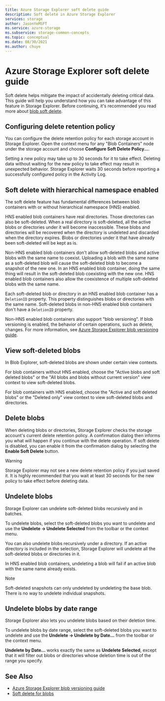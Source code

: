 ```yaml
---
title: Azure Storage Explorer soft delete guide
description: Soft delete in Azure Storage Explorer
services: storage
author: JasonYeMSFT
ms.service: azure-storage
ms.subservice: storage-common-concepts
ms.topic: conceptual
ms.date: 08/30/2021
ms.author: chuye
---
```


# Azure Storage Explorer soft delete guide

Soft delete helps mitigate the impact of accidentally deleting critical data. This guide will help you understand how you can take advantage of this feature in Storage Explorer. Before continuing, it's recommended you read more about [blob soft delete](../blobs/soft-delete-blob-overview.md).

## Configuring delete retention policy

You can configure the delete retention policy for each storage account in Storage Explorer. Open the context menu for any "Blob Containers" node under the storage account and choose **Configure Soft Delete Policy...**.

Setting a new policy may take up to 30 seconds for it to take effect. Deleting data without waiting for the new policy to take effect may result in unexpected behavior. Storage Explorer waits 30 seconds before reporting a successfully configured policy in the Activity Log.

## Soft delete with hierarchical namespace enabled

The soft delete feature has fundamental differences between blob containers with or without hierarchical namespace (HNS) enabled.

HNS enabled blob containers have real directories. Those directories can also be soft-deleted. When a real directory is soft-deleted, all the active blobs or directories under it will become inaccessible. These blobs and directories will be recovered when the directory is undeleted and discarded when the directory expires. Blobs or directories under it that have already been soft-deleted will be kept as is.

Non-HNS enabled blob containers don't allow soft-deleted blobs and active blobs with the same name to coexist. Uploading a blob with the same name as a soft-deleted blob will cause the soft-deleted blob to become a snapshot of the new one. In an HNS enabled blob container, doing the same thing will result in the soft-deleted blob coexisting with the new one. HNS enabled blob containers also allow the coexistence of multiple soft-deleted blobs with the same name.

Each soft-deleted blob or directory in an HNS enabled blob container has a `DeletionID` property. This property distinguishes blobs or directories with the same name. Soft-deleted blobs in non-HNS enabled blob containers don't have a `DeletionID` property.

Non-HNS enabled blob containers also support "blob versioning". If blob versioning is enabled, the behavior of certain operations, such as delete, changes. For more information, see [Azure Storage Explorer blob versioning guide](./storage-explorer-blob-versioning.md).

## View soft-deleted blobs

In Blob Explorer, soft-deleted blobs are shown under certain view contexts.

For blob containers without HNS enabled, choose the "Active blobs and soft deleted blobs" or the "All blobs and blobs without current version" view context to view soft-deleted blobs.

For blob containers with HNS enabled, choose the "Active and soft deleted blobs" or the "Deleted only" view context to view soft-deleted blobs and directories.

## Delete blobs

When deleting blobs or directories, Storage Explorer checks the storage account's current delete retention policy. A confirmation dialog then informs you what will happen if you continue with the delete operation. If soft delete is disabled, you can enable it from the confirmation dialog by selecting the **Enable Soft Delete** button.

> [!WARNING]
> Storage Explorer may not see a new delete retention policy if you just saved it. It is highly recommended that you wait at least 30 seconds for the new policy to take effect before deleting data.

## Undelete blobs

Storage Explorer can undelete soft-deleted blobs recursively and in batches.

To undelete blobs, select the soft-deleted blobs you want to undelete and use the **Undelete → Undelete Selected** from the toolbar or the context menu.

You can also undelete blobs recursively under a directory. If an active directory is included in the selection, Storage Explorer will undelete all the soft-deleted blobs or directories in it.

In HNS enabled blob containers, undeleting a blob will fail if an active blob with the same name already exists.

> [!NOTE]
> Soft-deleted snapshots can only undeleted by undeleting the base blob. There is no way to undelete individual snapshots.

## Undelete blobs by date range

Storage Explorer also lets you undelete blobs based on their deletion time.

To undelete blobs by date range, select the soft-deleted blobs you want to undelete and use the **Undelete → Undelete by Date...** from the toolbar or the context menu.

**Undelete by Date...** works exactly the same as **Undelete Selected**, except that it will filter out blobs or directories whose deletion time is out of the range you specify.

## See Also

- [Azure Storage Explorer blob versioning guide](./storage-explorer-blob-versioning.md)
- [Soft delete for blobs](../blobs/soft-delete-blob-overview.md)
